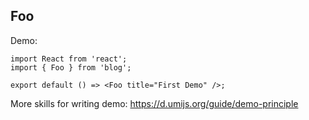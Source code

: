 
## Foo

Demo:

```tsx
import React from 'react';
import { Foo } from 'blog';

export default () => <Foo title="First Demo" />;
```

More skills for writing demo: https://d.umijs.org/guide/demo-principle
